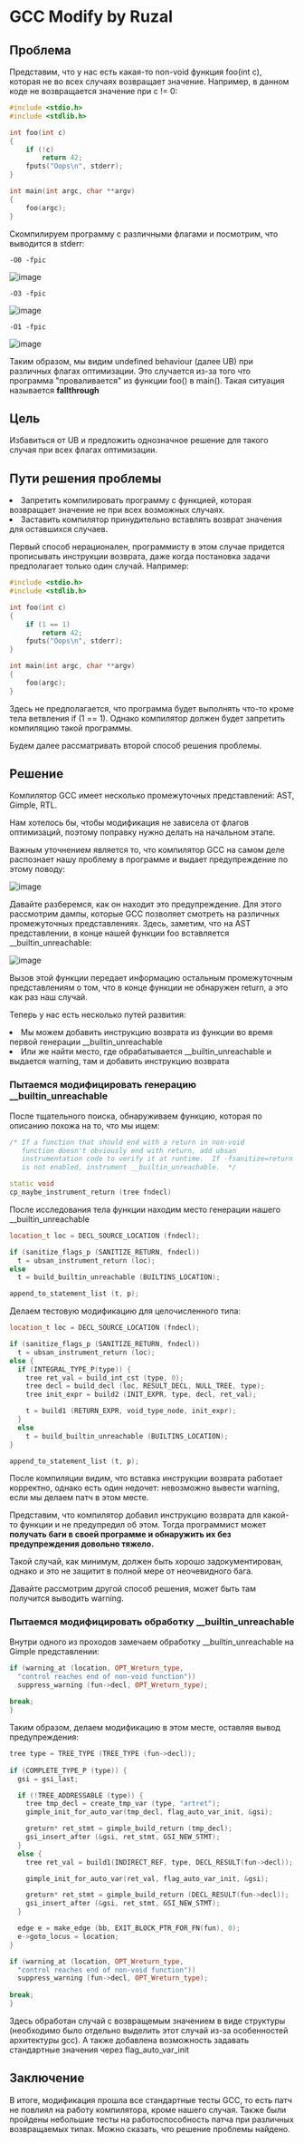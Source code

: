 <h1>GCC Modify by Ruzal</h1>

<h2>Проблема</h2>
<p>Представим, что у нас есть какая-то non-void функция foo(int c), которая не во всех случаях возвращает значение. Например, в данном коде не возвращается значение при с != 0:</p>

```c++
#include <stdio.h>
#include <stdlib.h>

int foo(int c)
{
    if (!c)
        return 42;
    fputs("Oops\n", stderr);
}

int main(int argc, char **argv)
{
    foo(argc);
}
```

<p>Скомпилируем программу с различными флагами и посмотрим, что выводится в stderr:</p>

```
-O0 -fpic
```

![image](https://github.com/SvetoCopy/gcc_fallthrough/assets/65361271/6b294a9c-59ed-4c9f-99f6-7f02b8dbc414)


```
-O3 -fpic
```

![image](https://github.com/SvetoCopy/gcc_fallthrough/assets/65361271/c6dd8826-fb72-4aee-bba6-311e1827d458)

```
-O1 -fpic
```

![image](https://github.com/SvetoCopy/gcc_fallthrough/assets/65361271/d21cb189-c1a1-4d9a-9b01-333a20d4f8ec)

<p>Таким образом, мы видим undefined behaviour (далее UB) при различных флагах оптимизации. Это случается из-за того что программа "проваливается" из функции foo() в main(). Такая ситуация называется <b>fallthrough</b></p>

<h2>Цель</h2>
<p>Избавиться от UB и предложить однозначное решение для такого случая при всех флагах оптимизации.</p>

<h2>Пути решения проблемы</h2>
<li>Запретить компилировать программу с функцией, которая возвращает значение не при всех возможных случаях.</li>
<li>Заставить компилятор принудительно вставлять возврат значения для оставшихся случаев.</li>
<p></p>
<p>Первый способ нерационален, программисту в этом случае придется прописывать инструкции возврата, даже когда постановка задачи предполагает только один случай. Например:</p>

```c++
#include <stdio.h>
#include <stdlib.h>

int foo(int c)
{
    if (1 == 1)
        return 42;
    fputs("Oops\n", stderr);
}

int main(int argc, char **argv)
{
    foo(argc);
}
```

<p>Здесь не предполагается, что программа будет выполнять что-то кроме тела ветвления if (1 == 1). Однако компилятор должен будет запретить компиляцию такой программы.</p>
<p>Будем далее рассматривать второй способ решения проблемы.</p>

<h2>Решение</h2>
<p>Компилятор GCC имеет несколько промежуточных представлений: AST, Gimple, RTL. </p>
<p>Нам хотелось бы, чтобы модификация не зависела от флагов оптимизаций, поэтому поправку нужно делать на начальном этапе.</p>
<p>Важным уточнением является то, что компилятор GCC на самом деле распознает нашу проблему в программе и выдает предупреждение по этому поводу:</p>

![image](https://github.com/SvetoCopy/gcc_fallthrough/assets/65361271/074788b9-6dd5-4fcd-b47f-dd5e0d671d78)

<p>Давайте разберемся, как он находит это предупреждение. Для этого рассмотрим дампы, которые GCC позволяет смотреть на различных промежуточных представлениях. 
  Здесь, заметим, что на AST представлении, в конце нашей функции foo вставляется __builtin_unreachable: </p>
  
  ![image](https://github.com/SvetoCopy/gcc_fallthrough/assets/65361271/c215cb3d-7706-4357-8b6f-6c93ee7768f6)
<p>Вызов этой функции передает информацию остальным промежуточным представлениям о том, что в конце функции не обнаружен return, а это как раз наш случай.</p>
<p>Теперь у нас есть несколько путей развития:</p>
<li>Мы можем добавить инструкцию возврата из функции во время первой генерации __builtin_unreachable</li>
<li>Или же найти место, где обрабатывается __builtin_unreachable и выдается warning, там и добавить инструкцию возврата</li>

<h3>Пытаемся модифицировать генерацию __builtin_unreachable</h3>
<p>После тщательного поиска, обнаруживаем функцию, которая по описанию похожа на то, что мы ищем:</p>

```c++
/* If a function that should end with a return in non-void
   function doesn't obviously end with return, add ubsan
   instrumentation code to verify it at runtime.  If -fsanitize=return
   is not enabled, instrument __builtin_unreachable.  */

static void
cp_maybe_instrument_return (tree fndecl)
```

<p>После исследования тела функции находим место генерации нашего __builtin_unreachable</p>

```c++
location_t loc = DECL_SOURCE_LOCATION (fndecl);

if (sanitize_flags_p (SANITIZE_RETURN, fndecl))
  t = ubsan_instrument_return (loc);
else
  t = build_builtin_unreachable (BUILTINS_LOCATION);

append_to_statement_list (t, p);
```

<p>Делаем тестовую модификацию для целочисленного типа:</p>

```c++
location_t loc = DECL_SOURCE_LOCATION (fndecl);

if (sanitize_flags_p (SANITIZE_RETURN, fndecl))
  t = ubsan_instrument_return (loc);
else {
  if (INTEGRAL_TYPE_P(type)) {
    tree ret_val = build_int_cst (type, 0);
    tree decl = build_decl (loc, RESULT_DECL, NULL_TREE, type);
    tree init_expr = build2 (INIT_EXPR, type, decl, ret_val);

    t = build1 (RETURN_EXPR, void_type_node, init_expr);
  }
  else
    t = build_builtin_unreachable (BUILTINS_LOCATION);
}

append_to_statement_list (t, p);
```

<p>После компиляции видим, что вставка инструкции возврата работает корректно, однако есть один недочет: невозможно вывести warning, если мы делаем патч в этом месте.</p>
<p>Представим, что компилятор добавил инструкцию возврата для какой-то функции и не предупредил об этом. Тогда программист может <b>получать баги в своей программе и обнаружить их без предупреждения довольно тяжело.</b></p>
<p>
Такой случай, как минимум, должен быть хорошо задокументирован, однако и это не защитит в полной мере от неочевидного бага.
</p>
<p>Давайте рассмотрим другой способ решения, может быть там получится выводить warning.</p>

<h3>Пытаемся модифицировать обработку __builtin_unreachable</h3>
<p>Внутри одного из проходов замечаем обработку __builtin_unreachable на Gimple представлении:</p>

```c++
if (warning_at (location, OPT_Wreturn_type,
  "control reaches end of non-void function"))
  suppress_warning (fun->decl, OPT_Wreturn_type);
        
break;
}
```

<p>Таким образом, делаем модификацию в этом месте, оставляя вывод предупреждения:</p>

```c++
tree type = TREE_TYPE (TREE_TYPE (fun->decl));  
      
if (COMPLETE_TYPE_P (type)) {
  gsi = gsi_last;

  if (!TREE_ADDRESSABLE (type)) {
    tree tmp_decl = create_tmp_var (type, "artret");
    gimple_init_for_auto_var(tmp_decl, flag_auto_var_init, &gsi);

    greturn* ret_stmt = gimple_build_return (tmp_decl);
    gsi_insert_after (&gsi, ret_stmt, GSI_NEW_STMT);
  }
  else {
    tree ret_val = build1(INDIRECT_REF, type, DECL_RESULT(fun->decl));

    gimple_init_for_auto_var(ret_val, flag_auto_var_init, &gsi);

    greturn* ret_stmt = gimple_build_return (DECL_RESULT(fun->decl));
    gsi_insert_after (&gsi, ret_stmt, GSI_NEW_STMT);
  }

  edge e = make_edge (bb, EXIT_BLOCK_PTR_FOR_FN(fun), 0);
  e->goto_locus = location;
}

if (warning_at (location, OPT_Wreturn_type,
  "control reaches end of non-void function"))
  suppress_warning (fun->decl, OPT_Wreturn_type);
        
break;
}
```
<p>Здесь обработан случай с возвращемым значением в виде структуры (необходимо было отдельно выделить этот случай из-за особенностей архитектуры gcc). А также добавлена возможность задавать стандартные значения через flag_auto_var_init
</p>

<h2>Заключение</h2>
<p>В итоге, модификация прошла все стандартные тесты GCC, то есть патч не повлиял на работу компилятора, кроме нашего случая. Также были пройдены небольшие тесты на работоспособность патча при различных возвращаемых типах.
  Можно сказать, что решение проблемы найдено.
</p>






